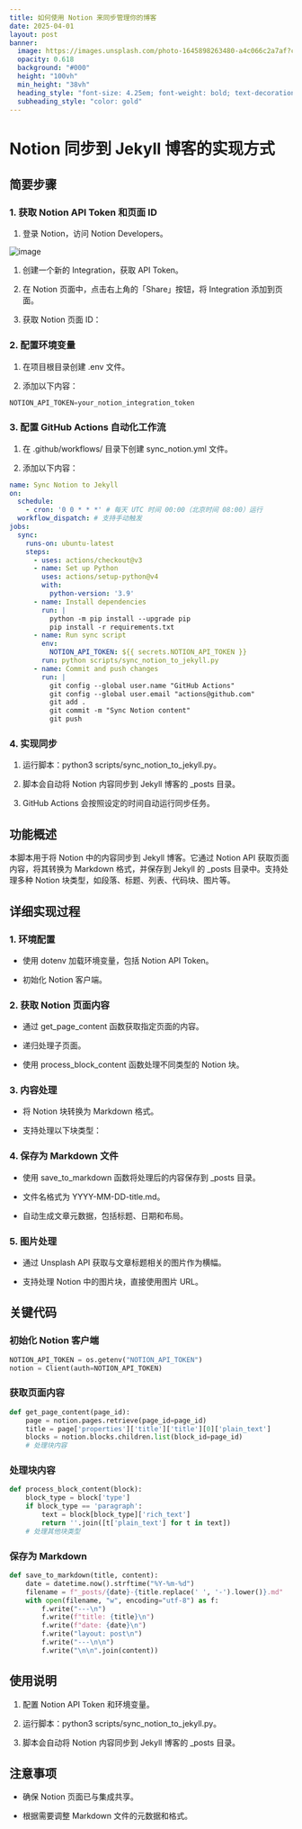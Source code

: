 ```yaml
---
title: 如何使用 Notion 来同步管理你的博客
date: 2025-04-01
layout: post
banner:
  image: https://images.unsplash.com/photo-1645898263480-a4c066c2a7af?crop=entropy&cs=tinysrgb&fit=max&fm=jpg&ixid=M3w2OTIwMzJ8MHwxfHJhbmRvbXx8fHx8fHx8fDE3NDM0NzIyMjR8&ixlib=rb-4.0.3&q=80&w=1080
  opacity: 0.618
  background: "#000"
  height: "100vh"
  min_height: "38vh"
  heading_style: "font-size: 4.25em; font-weight: bold; text-decoration: underline"
  subheading_style: "color: gold"
---
```


# Notion 同步到 Jekyll 博客的实现方式

## 简要步骤

### 1. 获取 Notion API Token 和页面 ID

1. 登录 Notion，访问 Notion Developers。

![image](https://prod-files-secure.s3.us-west-2.amazonaws.com/a7a0cc5a-89b9-4cda-8686-1fba0ca52f40/d19c1afe-dea5-4312-9333-786b0ba83054/image.png?X-Amz-Algorithm=AWS4-HMAC-SHA256&X-Amz-Content-Sha256=UNSIGNED-PAYLOAD&X-Amz-Credential=ASIAZI2LB466TY5KXODE%2F20250401%2Fus-west-2%2Fs3%2Faws4_request&X-Amz-Date=20250401T015024Z&X-Amz-Expires=3600&X-Amz-Security-Token=IQoJb3JpZ2luX2VjEEoaCXVzLXdlc3QtMiJGMEQCIGPiD6TNUywKDNGL5bEjYHcEzqkD3xnfrTfYLuZDYJlWAiAdQ2VnpCVQRXTxWbuwRSCCksp%2B4KzWrt76qQLwLkdLGCqIBAiz%2F%2F%2F%2F%2F%2F%2F%2F%2F%2F8BEAAaDDYzNzQyMzE4MzgwNSIMcW60AY8k%2BK51i5wkKtwDe3Rd6uH38i3UdMc2LaAXBZQGhNTAKF4GXGni%2FXMfGe%2FpQzfyyPjI69Jp%2BkVO1W9hPHI2jvV9uVuFO1T0g8PzOEggE08X%2BxIKz6afP%2B90tLtWKh7PM%2BlUCf5j4tFattJB8IRyrbJiorMhUpsgqsfT0%2FITZReT%2FVdqVv6UFUEP2SRR%2FUu%2BgJ6BxsAauEU91pSWz6agMUhwBm%2BmD5fO33Y%2B9HIvKwe4eMyjmizPtT7%2FvzIgqR0A93Etn3KOyjY0ZwoqC%2BfSAfhHQsD2oySgxmp2TMtcTRQkOjJqfNhwM3mVLFKFHqyYirJVIS04pGRJi997hi5NL98qItLoJfBwUGDkRl7NS1PgCQsRLoWHenfuqXYvAlEaMEmCnkKAtNPwkVEyyyaPkK9mI%2By46GwaeilPNZOV6vNMrXDMs%2FUY9cZxw5UBcKM2zPIW9QrghpHQMg%2FWtdiAy9zlHvIIrJ8UvST9iaaPsi4tT1Rl6T5x5iVx3hOYWxF78QH41vYDVwqF8Be9Ux4Pv5SYHquKgHT7wq0HkmVsmym9Hs52Rt0P2haZgkRiSMCCO737WgaGPchfDF%2FFcDwyJtAwzQEt5x4yMdMbCR9%2FEivqRs46hb1plQArGOP2ZFOSVYddSbH1aosw1YmtvwY6pgGIbEQSJViUyILKTQQuuY%2FyKuvfJqtHYRgJVFml3M%2BwJLU8G%2BbnS0wR4zPfMxsj%2F9F7rLV2qOE41zGU1mFcF4a7PqoKudXCXwl62H4pCO%2B64wW9Wea%2BAT6YECZxMWQ4lqPC6%2BakZTGG5Dc1YmiUf6RYIdUb14XPEzf0qatZWUdqLrD0DLdoMnKAs6QJ8wV7tYOvwaWradcvsDWDshsegTSWwx51h%2F4I&X-Amz-Signature=adb6a84adbce3bf108e9dfdb4928013ad765ad6a201bcc95f4ba4daf61c82b57&X-Amz-SignedHeaders=host&x-id=GetObject)

1. 创建一个新的 Integration，获取 API Token。

1. 在 Notion 页面中，点击右上角的「Share」按钮，将 Integration 添加到页面。

1. 获取 Notion 页面 ID：


### 2. 配置环境变量

1. 在项目根目录创建 .env 文件。

1. 添加以下内容：

```javascript
NOTION_API_TOKEN=your_notion_integration_token
```

### 3. 配置 GitHub Actions 自动化工作流

1. 在 .github/workflows/ 目录下创建 sync_notion.yml 文件。

1. 添加以下内容：

```yaml
name: Sync Notion to Jekyll
on:
  schedule:
    - cron: '0 0 * * *' # 每天 UTC 时间 00:00（北京时间 08:00）运行
  workflow_dispatch: # 支持手动触发
jobs:
  sync:
    runs-on: ubuntu-latest
    steps:
      - uses: actions/checkout@v3
      - name: Set up Python
        uses: actions/setup-python@v4
        with:
          python-version: '3.9'
      - name: Install dependencies
        run: |
          python -m pip install --upgrade pip
          pip install -r requirements.txt
      - name: Run sync script
        env:
          NOTION_API_TOKEN: ${{ secrets.NOTION_API_TOKEN }}
        run: python scripts/sync_notion_to_jekyll.py
      - name: Commit and push changes
        run: |
          git config --global user.name "GitHub Actions"
          git config --global user.email "actions@github.com"
          git add .
          git commit -m "Sync Notion content"
          git push
```

### 4. 实现同步

1. 运行脚本：python3 scripts/sync_notion_to_jekyll.py。

1. 脚本会自动将 Notion 内容同步到 Jekyll 博客的 _posts 目录。

1. GitHub Actions 会按照设定的时间自动运行同步任务。

## 功能概述

本脚本用于将 Notion 中的内容同步到 Jekyll 博客。它通过 Notion API 获取页面内容，将其转换为 Markdown 格式，并保存到 Jekyll 的 _posts 目录中。支持处理多种 Notion 块类型，如段落、标题、列表、代码块、图片等。

## 详细实现过程

### 1. 环境配置

- 使用 dotenv 加载环境变量，包括 Notion API Token。

- 初始化 Notion 客户端。

### 2. 获取 Notion 页面内容

- 通过 get_page_content 函数获取指定页面的内容。

- 递归处理子页面。

- 使用 process_block_content 函数处理不同类型的 Notion 块。

### 3. 内容处理

- 将 Notion 块转换为 Markdown 格式。

- 支持处理以下块类型：


### 4. 保存为 Markdown 文件

- 使用 save_to_markdown 函数将处理后的内容保存到 _posts 目录。

- 文件名格式为 YYYY-MM-DD-title.md。

- 自动生成文章元数据，包括标题、日期和布局。

### 5. 图片处理

- 通过 Unsplash API 获取与文章标题相关的图片作为横幅。

- 支持处理 Notion 中的图片块，直接使用图片 URL。

## 关键代码

### 初始化 Notion 客户端

```python
NOTION_API_TOKEN = os.getenv("NOTION_API_TOKEN")
notion = Client(auth=NOTION_API_TOKEN)
```

### 获取页面内容

```python
def get_page_content(page_id):
    page = notion.pages.retrieve(page_id=page_id)
    title = page['properties']['title']['title'][0]['plain_text']
    blocks = notion.blocks.children.list(block_id=page_id)
    # 处理块内容
```

### 处理块内容

```python
def process_block_content(block):
    block_type = block['type']
    if block_type == 'paragraph':
        text = block[block_type]['rich_text']
        return ''.join([t['plain_text'] for t in text])
    # 处理其他块类型
```

### 保存为 Markdown

```python
def save_to_markdown(title, content):
    date = datetime.now().strftime("%Y-%m-%d")
    filename = f"_posts/{date}-{title.replace(' ', '-').lower()}.md"
    with open(filename, "w", encoding="utf-8") as f:
        f.write("---\n")
        f.write(f"title: {title}\n")
        f.write(f"date: {date}\n")
        f.write("layout: post\n")
        f.write("---\n\n")
        f.write("\n\n".join(content))
```

## 使用说明

1. 配置 Notion API Token 和环境变量。

1. 运行脚本：python3 scripts/sync_notion_to_jekyll.py。

1. 脚本会自动将 Notion 内容同步到 Jekyll 博客的 _posts 目录。

## 注意事项

- 确保 Notion 页面已与集成共享。

- 根据需要调整 Markdown 文件的元数据和格式。